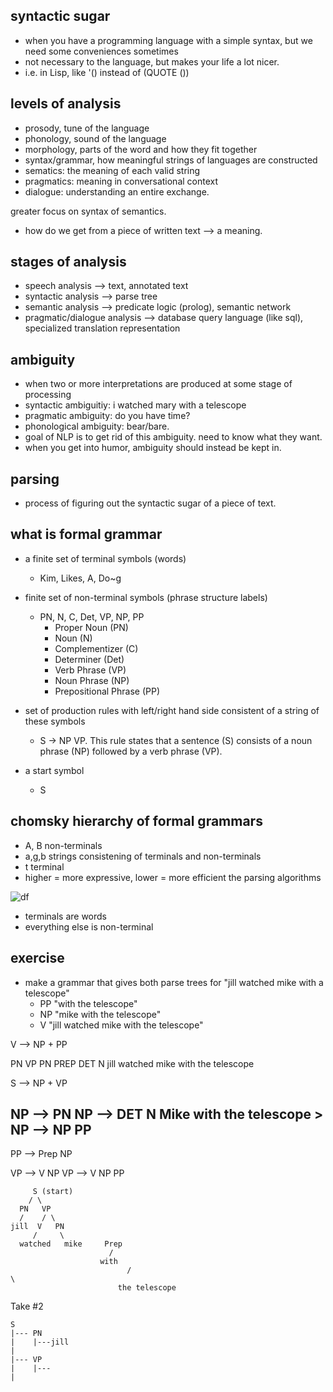 ## syntactic sugar
- when you have a programming language with a simple syntax, but we need some conveniences sometimes
- not necessary to the language, but makes your life a lot nicer.
- i.e. in Lisp, like '() instead of (QUOTE ()) 

## levels of analysis
- prosody, tune of the language
- phonology, sound of the language
- morphology, parts of the word and how they fit together
- syntax/grammar, how meaningful strings of languages are constructed
- sematics: the meaning of each valid string
- pragmatics: meaning in conversational context
- dialogue: understanding an entire exchange.

greater focus on syntax of semantics.
- how do we get from a piece of written text --> a meaning.

## stages of analysis
- speech analysis --> text, annotated text
- syntactic analysis --> parse tree
- semantic analysis --> predicate logic (prolog), semantic network
- pragmatic/dialogue analysis --> database query language (like sql), specialized translation representation

## ambiguity
- when two or more interpretations are produced at some stage of processing
- syntactic ambiguitiy: i watched mary with a telescope
- pragmatic ambiguity: do you have time?
- phonological ambiguity: bear/bare.
- goal of NLP is to get rid of this ambiguity. need to know what they want.
- when you get into humor, ambiguity should instead be kept in.

## parsing
- process of figuring out the syntactic sugar of a piece of text.

## what is formal grammar
- a finite set of terminal symbols (words)
    - Kim, Likes, A, Do~g
- finite set of non-terminal symbols (phrase structure labels)
    - PN, N, C, Det, VP, NP, PP
        - Proper Noun (PN)
        - Noun (N)
        - Complementizer (C)
        - Determiner (Det)
        - Verb Phrase (VP)
        - Noun Phrase (NP)
        - Prepositional Phrase (PP)


- set of production rules with left/right hand side consistent of a string of these symbols
    - S → NP VP. This rule states that a sentence (S) consists of a noun phrase (NP) followed by a verb phrase (VP).
- a start symbol
    - S

## chomsky hierarchy of formal grammars
- A, B non-terminals
- a,g,b strings consistening of terminals and non-terminals
- t terminal 
- higher = more expressive, lower = more efficient the parsing algorithms

![df](https://media.geeksforgeeks.org/wp-content/cdn-uploads/20210407173848/12312.png)

- terminals are words
- everything else is non-terminal

## exercise
- make a grammar that gives both parse trees for "jill watched mike with a telescope"
    - PP "with the telescope"
    - NP "mike with the telescope"
    - V "jill watched mike with the telescope"

V --> NP + PP 

 PN     VP    PN  PREP DET N
jill watched mike with the telescope

S --> NP + VP

NP --> PN
NP --> DET N
Mike with the telescope >
NP --> NP PP
-----------
PP --> Prep NP

VP --> V NP
VP --> V NP PP

```
     S (start)
    / \
  PN   VP        
  /    / \
jill  V   PN
     /     \        
  watched   mike     Prep 
                      / 
                    with  
                          /   
\
                        the telescope
```
Take #2
```
S
|--- PN
|    |---jill
|
|--- VP
|    |---
|

```